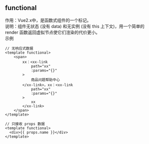 ## functional
作用：Vue2.x中，是函数式组件的一个标记。  
说明：组件无状态 (没有 data) 和无实例 (没有 this 上下文)，用一个简单的 render 函数返回虚拟节点使它们渲染的代价更小。  
示例  
```
// 无响应式数据
<template functional>
    <span>
        xx：<xx-link
            path="xx"
            :params="{}"
        >
            商品问题帮助中心
        </xx-link>，xx：<xx-link
            path="xx"
            :params="{}"
        >
            xx
        </xx-link>
    </span>
</template>

// 只接收 props 数据
<template functional>
  <div>{{ props.name }}</div>
</template>
```
